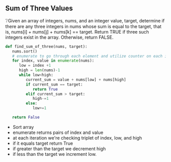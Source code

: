 ## Sum of Three Values

❔Given an array of integers, nums, and an integer value, target, determine if there are any three integers in nums whose sum is equal to the target, that is, nums[i] + nums[j] + nums[k] == target. Return TRUE if three such integers exist in the array. Otherwise, return FALSE.

```python
def find_sum_of_three(nums, target):
   nums.sort()
   # enumerate to go through each element and utilize counter on each item
   for index, value in enumerate(nums):
      low = index +1
      high = len(nums)-1
      while low<high:
         current_sum = value + nums[low] + nums[high]
         if current_sum == target:
            return True
         elif current_sum > target:
            high-=1
         else:
            low+=1

   return False
```

- Sort array
- enumerate returns pairs of index and value
- at each iteration we're checking triplet of index, low, and high
- if it equals target return True
- if greater than the target we decrement high
- if less than the target we increment low.
